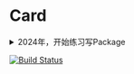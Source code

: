 # Card
<details>
<summary>2024年，开始练习写Package</summary>
  疯狂commit，瞎鸡儿乱写
  
  没人教我，又无聊得很，就是这样了...
  这下面两行有什么用吗？
</details>

[![Build Status](https://github.com/YabusameHoulen/Card.jl/actions/workflows/CI.yml/badge.svg?branch=master)](https://github.com/YabusameHoulen/Card.jl/actions/workflows/CI.yml?query=branch%3Amaster)

